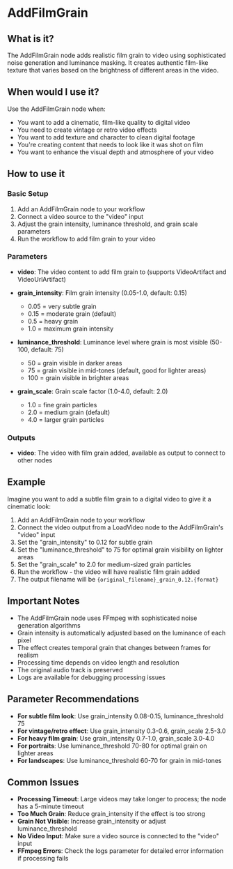 # AddFilmGrain

## What is it?

The AddFilmGrain node adds realistic film grain to video using sophisticated noise generation and luminance masking. It creates authentic film-like texture that varies based on the brightness of different areas in the video.

## When would I use it?

Use the AddFilmGrain node when:

- You want to add a cinematic, film-like quality to digital video
- You need to create vintage or retro video effects
- You want to add texture and character to clean digital footage
- You're creating content that needs to look like it was shot on film
- You want to enhance the visual depth and atmosphere of your video

## How to use it

### Basic Setup

1. Add an AddFilmGrain node to your workflow
1. Connect a video source to the "video" input
1. Adjust the grain intensity, luminance threshold, and grain scale parameters
1. Run the workflow to add film grain to your video

### Parameters

- **video**: The video content to add film grain to (supports VideoArtifact and VideoUrlArtifact)

- **grain_intensity**: Film grain intensity (0.05-1.0, default: 0.15)

    - 0.05 = very subtle grain
    - 0.15 = moderate grain (default)
    - 0.5 = heavy grain
    - 1.0 = maximum grain intensity

- **luminance_threshold**: Luminance level where grain is most visible (50-100, default: 75)

    - 50 = grain visible in darker areas
    - 75 = grain visible in mid-tones (default, good for lighter areas)
    - 100 = grain visible in brighter areas

- **grain_scale**: Grain scale factor (1.0-4.0, default: 2.0)

    - 1.0 = fine grain particles
    - 2.0 = medium grain (default)
    - 4.0 = larger grain particles

### Outputs

- **video**: The video with film grain added, available as output to connect to other nodes

## Example

Imagine you want to add a subtle film grain to a digital video to give it a cinematic look:

1. Add an AddFilmGrain node to your workflow
1. Connect the video output from a LoadVideo node to the AddFilmGrain's "video" input
1. Set the "grain_intensity" to 0.12 for subtle grain
1. Set the "luminance_threshold" to 75 for optimal grain visibility on lighter areas
1. Set the "grain_scale" to 2.0 for medium-sized grain particles
1. Run the workflow - the video will have realistic film grain added
1. The output filename will be `{original_filename}_grain_0.12.{format}`

## Important Notes

- The AddFilmGrain node uses FFmpeg with sophisticated noise generation algorithms
- Grain intensity is automatically adjusted based on the luminance of each pixel
- The effect creates temporal grain that changes between frames for realism
- Processing time depends on video length and resolution
- The original audio track is preserved
- Logs are available for debugging processing issues

## Parameter Recommendations

- **For subtle film look**: Use grain_intensity 0.08-0.15, luminance_threshold 75
- **For vintage/retro effect**: Use grain_intensity 0.3-0.6, grain_scale 2.5-3.0
- **For heavy film grain**: Use grain_intensity 0.7-1.0, grain_scale 3.0-4.0
- **For portraits**: Use luminance_threshold 70-80 for optimal grain on lighter areas
- **For landscapes**: Use luminance_threshold 60-70 for grain in mid-tones

## Common Issues

- **Processing Timeout**: Large videos may take longer to process; the node has a 5-minute timeout
- **Too Much Grain**: Reduce grain_intensity if the effect is too strong
- **Grain Not Visible**: Increase grain_intensity or adjust luminance_threshold
- **No Video Input**: Make sure a video source is connected to the "video" input
- **FFmpeg Errors**: Check the logs parameter for detailed error information if processing fails
